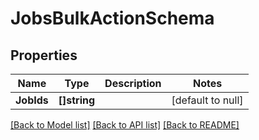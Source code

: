 # JobsBulkActionSchema

## Properties
Name | Type | Description | Notes
------------ | ------------- | ------------- | -------------
**JobIds** | **[]string** |  | [default to null]

[[Back to Model list]](../README.md#documentation-for-models) [[Back to API list]](../README.md#documentation-for-api-endpoints) [[Back to README]](../README.md)


